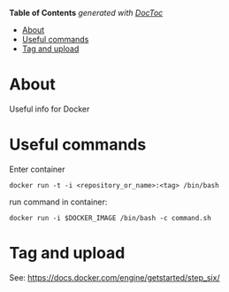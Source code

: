 <!-- START doctoc generated TOC please keep comment here to allow auto update -->
<!-- DON'T EDIT THIS SECTION, INSTEAD RE-RUN doctoc TO UPDATE -->
**Table of Contents**  *generated with [DocToc](https://github.com/thlorenz/doctoc)*

- [About](#about)
- [Useful commands](#useful-commands)
- [Tag and upload](#tag-and-upload)

<!-- END doctoc generated TOC please keep comment here to allow auto update -->

# About

Useful info for Docker

# Useful commands

Enter container

```
docker run -t -i <repository_or_name>:<tag> /bin/bash
```

run command in container:

```
docker run -i $DOCKER_IMAGE /bin/bash -c command.sh
```

# Tag and upload

See: https://docs.docker.com/engine/getstarted/step_six/

